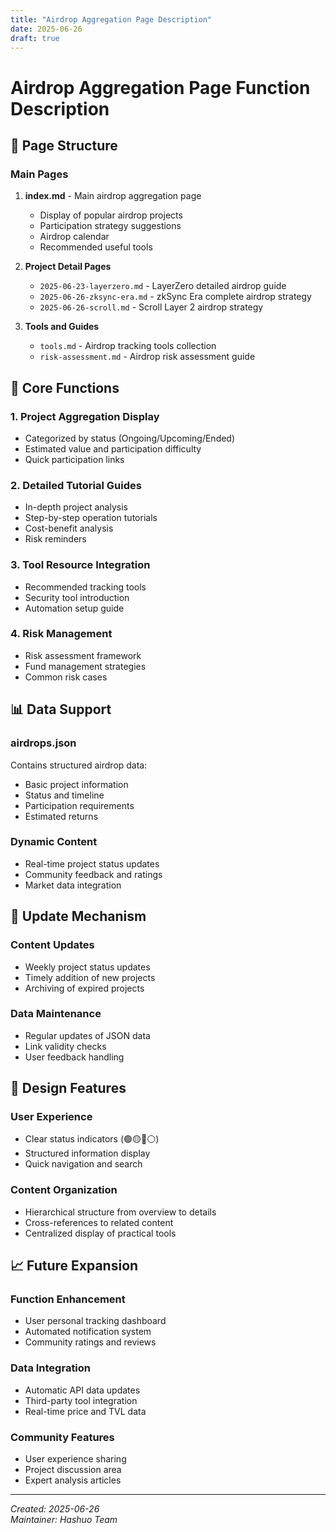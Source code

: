 ```yaml
---
title: "Airdrop Aggregation Page Description"
date: 2025-06-26
draft: true
---
```


# Airdrop Aggregation Page Function Description

## 📁 Page Structure

### Main Pages
1. **index.md** - Main airdrop aggregation page
   - Display of popular airdrop projects
   - Participation strategy suggestions
   - Airdrop calendar
   - Recommended useful tools

2. **Project Detail Pages**
   - `2025-06-23-layerzero.md` - LayerZero detailed airdrop guide
   - `2025-06-26-zksync-era.md` - zkSync Era complete airdrop strategy
   - `2025-06-26-scroll.md` - Scroll Layer 2 airdrop strategy

3. **Tools and Guides**
   - `tools.md` - Airdrop tracking tools collection
   - `risk-assessment.md` - Airdrop risk assessment guide

## 🎯 Core Functions

### 1. Project Aggregation Display
- Categorized by status (Ongoing/Upcoming/Ended)
- Estimated value and participation difficulty
- Quick participation links

### 2. Detailed Tutorial Guides
- In-depth project analysis
- Step-by-step operation tutorials
- Cost-benefit analysis
- Risk reminders

### 3. Tool Resource Integration
- Recommended tracking tools
- Security tool introduction
- Automation setup guide

### 4. Risk Management
- Risk assessment framework
- Fund management strategies
- Common risk cases

## 📊 Data Support

### airdrops.json
Contains structured airdrop data:
- Basic project information
- Status and timeline
- Participation requirements
- Estimated returns

### Dynamic Content
- Real-time project status updates
- Community feedback and ratings
- Market data integration

## 🔄 Update Mechanism

### Content Updates
- Weekly project status updates
- Timely addition of new projects
- Archiving of expired projects

### Data Maintenance
- Regular updates of JSON data
- Link validity checks
- User feedback handling

## 🎨 Design Features

### User Experience
- Clear status indicators (🟢🟡🔴⚪)
- Structured information display
- Quick navigation and search

### Content Organization
- Hierarchical structure from overview to details
- Cross-references to related content
- Centralized display of practical tools

## 📈 Future Expansion

### Function Enhancement
- User personal tracking dashboard
- Automated notification system
- Community ratings and reviews

### Data Integration
- Automatic API data updates
- Third-party tool integration
- Real-time price and TVL data

### Community Features
- User experience sharing
- Project discussion area
- Expert analysis articles

---

*Created: 2025-06-26*  
*Maintainer: Hashuo Team*